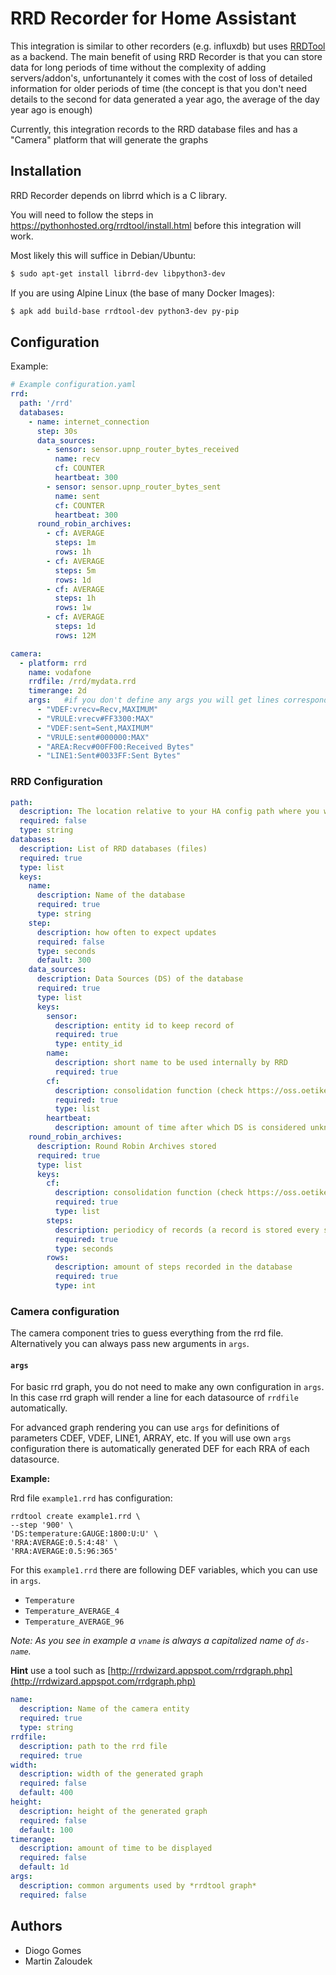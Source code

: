# RRD Recorder for Home Assistant

This integration is similar to other recorders (e.g. influxdb) but uses [RRDTool](https://oss.oetiker.ch/rrdtool/) as a backend.
The main benefit of using RRD Recorder is that you can store data for long periods of time without the complexity of adding servers/addon's, unfortunantely it comes with the cost of loss of detailed information for older periods of time (the concept is that you don't need details to the second for data generated a year ago, the average of the day year ago is enough)

Currently, this integration records to the RRD database files and has a "Camera" platform that will generate the graphs

## Installation

RRD Recorder depends on librrd which is a C library. 

You will need to follow the steps in https://pythonhosted.org/rrdtool/install.html before this integration will work.

Most likely this will suffice in Debian/Ubuntu:
```bash
$ sudo apt-get install librrd-dev libpython3-dev
```

If you are using Alpine Linux (the base of many Docker Images):
```bash
$ apk add build-base rrdtool-dev python3-dev py-pip
```

## Configuration

Example:

```yaml
# Example configuration.yaml
rrd:
  path: '/rrd'
  databases:
    - name: internet_connection
      step: 30s
      data_sources:
        - sensor: sensor.upnp_router_bytes_received
          name: recv
          cf: COUNTER
          heartbeat: 300
        - sensor: sensor.upnp_router_bytes_sent
          name: sent
          cf: COUNTER
          heartbeat: 300
      round_robin_archives:
        - cf: AVERAGE
          steps: 1m
          rows: 1h
        - cf: AVERAGE
          steps: 5m
          rows: 1d
        - cf: AVERAGE
          steps: 1h
          rows: 1w
        - cf: AVERAGE
          steps: 1d
          rows: 12M

camera:
  - platform: rrd
    name: vodafone
    rrdfile: /rrd/mydata.rrd
    timerange: 2d  
    args:   #if you don't define any args you will get lines corresponding to the DS's in the file
      - "VDEF:vrecv=Recv,MAXIMUM"
      - "VRULE:vrecv#FF3300:MAX"
      - "VDEF:sent=Sent,MAXIMUM"
      - "VRULE:sent#000000:MAX"
      - "AREA:Recv#00FF00:Received Bytes"
      - "LINE1:Sent#0033FF:Sent Bytes"
```

### RRD Configuration

```yaml
path:
  description: The location relative to your HA config path where you want to store your rrd database files
  required: false
  type: string
databases:
  description: List of RRD databases (files) 
  required: true
  type: list
  keys:
    name:
      description: Name of the database
      required: true
      type: string
    step: 
      description: how often to expect updates
      required: false
      type: seconds
      default: 300
    data_sources:
      description: Data Sources (DS) of the database
      required: true
      type: list
      keys:
        sensor:
          description: entity id to keep record of
          required: true
          type: entity_id
        name:
          description: short name to be used internally by RRD
          required: true
        cf: 
          description: consolidation function (check https://oss.oetiker.ch/rrdtool/doc/rrdcreate.en.html) for available functions
          required: true
          type: list
        heartbeat:
          description: amount of time after which DS is considered unknown
    round_robin_archives:
      description: Round Robin Archives stored
      required: true
      type: list
      keys:
        cf: 
          description: consolidation function (check https://oss.oetiker.ch/rrdtool/doc/rrdcreate.en.html) for available functions. Possible values are 'MIN','MAX','AVERAGE','LAST'
          required: true
          type: list
        steps:
          description: periodicy of records (a record is stored every step)
          required: true
          type: seconds
        rows:
          description: amount of steps recorded in the database
          required: true
          type: int
```

### Camera configuration

The camera component tries to guess everything from the rrd file. Alternatively you can always pass new arguments in `args`.

#### `args`

For basic rrd graph, you do not need to make any own configuration in `args`.
In this case rrd graph will render a line for each datasource of `rrdfile` automatically.

For advanced graph rendering you can use `args` for definitions of parameters CDEF, VDEF, LINE1, ARRAY, etc.
If you will use own `args` configuration there is automatically generated DEF for each RRA of each datasource.

**Example:**

Rrd file `example1.rrd` has configuration:

    rrdtool create example1.rrd \
    --step '900' \
    'DS:temperature:GAUGE:1800:U:U' \
    'RRA:AVERAGE:0.5:4:48' \
    'RRA:AVERAGE:0.5:96:365'     

For this `example1.rrd` there are following DEF variables, which you can use in `args`.

- `Temperature`
- `Temperature_AVERAGE_4`
- `Temperature_AVERAGE_96`

*Note: As you see in example a `vname` is always a capitalized name of `ds-name`.*

**Hint** use a tool such as [http://rrdwizard.appspot.com/rrdgraph.php](http://rrdwizard.appspot.com/rrdgraph.php)

```yaml
name:
  description: Name of the camera entity 
  required: true
  type: string
rrdfile:
  description: path to the rrd file
  required: true
width:
  description: width of the generated graph
  required: false
  default: 400
height:
  description: height of the generated graph
  required: false
  default: 100
timerange:
  description: amount of time to be displayed
  required: false
  default: 1d
args:
  description: common arguments used by *rrdtool graph*
  required: false
```

## Authors
- Diogo Gomes
- Martin Zaloudek
